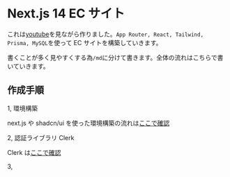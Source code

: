 # Next.js 14 EC サイト

これは[youtube](https://www.youtube.com/watch?v=5miHyP6lExg&t=33915s)を見ながら作りました。`App Router, React, Tailwind, Prisma, MySQL`を使って EC サイトを構築していきます。

書くことが多く見やすくする為`/md`に分けて書きます。全体の流れはこちらで書いていきます。

## 作成手順

1, 環境構築

next.js や shadcn/ui を使った環境構築の流れは[ここで確認](md/shadchUI.md)

2, 認証ライブラリ Clerk

Clerk は[ここで確認](md/clerk.md)

3,
